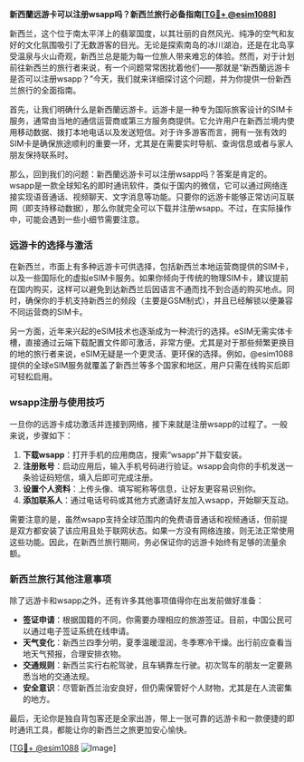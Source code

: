 **新西蘭远游卡可以注册wsapp吗？新西兰旅行必备指南[[TG💪+ @esim1088](https://t.me/s/esim1088)]**

新西兰，这个位于南太平洋上的翡翠国度，以其壮丽的自然风光、纯净的空气和友好的文化氛围吸引了无数游客的目光。无论是探索南岛的冰川湖泊，还是在北岛享受温泉与火山奇观，新西兰总是能为每一位旅人带来难忘的体验。然而，对于计划前往新西兰的旅行者来说，有一个问题常常困扰着他们——那就是“新西蘭远游卡是否可以注册wsapp？”今天，我们就来详细探讨这个问题，并为你提供一份新西兰旅行的全面指南。

首先，让我们明确什么是新西蘭远游卡。远游卡是一种专为国际旅客设计的SIM卡服务，通常由当地的通信运营商或第三方服务商提供。它允许用户在新西兰境内使用移动数据、拨打本地电话以及发送短信。对于许多游客而言，拥有一张有效的SIM卡是确保旅途顺利的重要一环，尤其是在需要实时导航、查询信息或者与家人朋友保持联系时。

那么，回到我们的问题：新西蘭远游卡可以注册wsapp吗？答案是肯定的。wsapp是一款全球知名的即时通讯软件，类似于国内的微信，它可以通过网络连接实现语音通话、视频聊天、文字消息等功能。只要你的远游卡能够正常访问互联网（即支持移动数据），那么你就完全可以下载并注册wsapp。不过，在实际操作中，可能会遇到一些小细节需要注意。

### 远游卡的选择与激活

在新西兰，市面上有多种远游卡可供选择，包括新西兰本地运营商提供的SIM卡，以及一些国际化的虚拟eSIM卡服务。如果你倾向于传统的物理SIM卡，建议提前在国内购买，这样可以避免到达新西兰后因语言不通而找不到合适的购买地点。同时，确保你的手机支持新西兰的频段（主要是GSM制式），并且已经解锁以便兼容不同运营商的SIM卡。

另一方面，近年来兴起的eSIM技术也逐渐成为一种流行的选择。eSIM无需实体卡槽，直接通过云端下载配置文件即可激活，非常方便。尤其是对于那些频繁更换目的地的旅行者来说，eSIM无疑是一个更灵活、更环保的选择。例如，@esim1088 提供的全球eSIM服务就覆盖了新西兰等多个国家和地区，用户只需在线购买后即可轻松启用。

### wsapp注册与使用技巧

一旦你的远游卡成功激活并连接到网络，接下来就是注册wsapp的过程了。一般来说，步骤如下：

1. **下载wsapp**：打开手机的应用商店，搜索“wsapp”并下载安装。
2. **注册账号**：启动应用后，输入手机号码进行验证。wsapp会向你的手机发送一条验证码短信，填入后即可完成注册。
3. **设置个人资料**：上传头像、填写昵称等信息，让好友更容易识别你。
4. **添加联系人**：通过电话号码或其他方式邀请好友加入wsapp，开始聊天互动。

需要注意的是，虽然wsapp支持全球范围内的免费语音通话和视频通话，但前提是双方都安装了该应用且处于联网状态。如果一方没有网络连接，则无法正常使用这些功能。因此，在新西兰旅行期间，务必保证你的远游卡始终有足够的流量余额。

### 新西兰旅行其他注意事项

除了远游卡和wsapp之外，还有许多其他事项值得你在出发前做好准备：

- **签证申请**：根据国籍的不同，你需要办理相应的旅游签证。目前，中国公民可以通过电子签证系统在线申请。
- **天气变化**：新西兰四季分明，夏季温暖湿润，冬季寒冷干燥。出行前应查看当地天气预报，合理安排衣物。
- **交通规则**：新西兰实行右舵驾驶，且车辆靠左行驶。初次驾车的朋友一定要熟悉当地的交通法规。
- **安全意识**：尽管新西兰治安良好，但仍需保管好个人财物，尤其是在人流密集的地方。

最后，无论你是独自背包客还是全家出游，带上一张可靠的远游卡和一款便捷的即时通讯工具，都能让你的新西兰之旅更加安心愉快。

[[TG💪+ @esim1088](https://t.me/s/esim1088) ![Image](https://i.postimg.cc/4NQfJmqS/Snipaste-2025-05-13-00-14-12.png)]